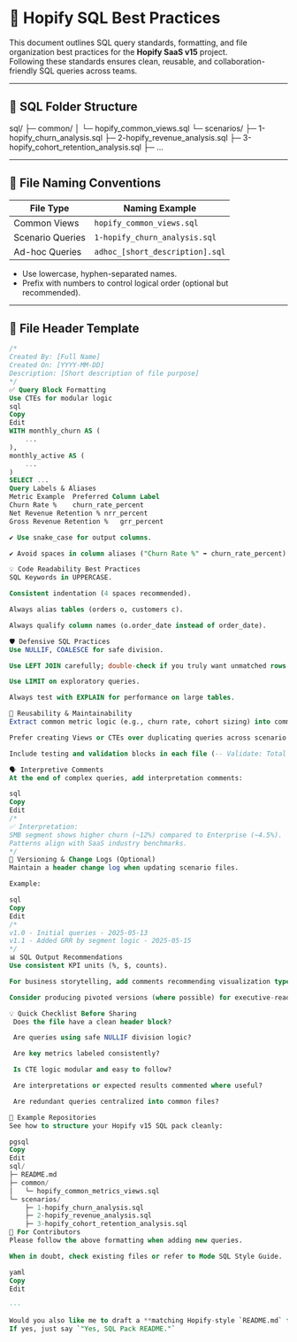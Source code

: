 # 💾 Hopify SQL Best Practices

This document outlines SQL query standards, formatting, and file organization best practices for the **Hopify SaaS v15** project.  
Following these standards ensures clean, reusable, and collaboration-friendly SQL queries across teams.

---

## 📁 SQL Folder Structure

sql/
├─ common/
│ └─ hopify_common_views.sql
└─ scenarios/
├─ 1-hopify_churn_analysis.sql
├─ 2-hopify_revenue_analysis.sql
├─ 3-hopify_cohort_retention_analysis.sql
├─ ...


---

## 📑 File Naming Conventions

| File Type        | Naming Example                            |
|------------------|-------------------------------------------|
| Common Views      | `hopify_common_views.sql`                 |
| Scenario Queries  | `1-hopify_churn_analysis.sql`             |
| Ad-hoc Queries    | `adhoc_[short_description].sql`           |

- Use lowercase, hyphen-separated names.
- Prefix with numbers to control logical order (optional but recommended).

---

## 🧾 File Header Template

```sql
/*
Created By: [Full Name]
Created On: [YYYY-MM-DD]
Description: [Short description of file purpose]
*/
✅ Query Block Formatting
Use CTEs for modular logic
sql
Copy
Edit
WITH monthly_churn AS (
    ...
),
monthly_active AS (
    ...
)
SELECT ...
Query Labels & Aliases
Metric Example	Preferred Column Label
Churn Rate %	churn_rate_percent
Net Revenue Retention %	nrr_percent
Gross Revenue Retention %	grr_percent

✔ Use snake_case for output columns.

✔ Avoid spaces in column aliases ("Churn Rate %" ➡ churn_rate_percent).

💡 Code Readability Best Practices
SQL Keywords in UPPERCASE.

Consistent indentation (4 spaces recommended).

Always alias tables (orders o, customers c).

Always qualify column names (o.order_date instead of order_date).

🛡 Defensive SQL Practices
Use NULLIF, COALESCE for safe division.

Use LEFT JOIN carefully; double-check if you truly want unmatched rows.

Use LIMIT on exploratory queries.

Always test with EXPLAIN for performance on large tables.

🔁 Reusability & Maintainability
Extract common metric logic (e.g., churn rate, cohort sizing) into common views or CTEs.

Prefer creating Views or CTEs over duplicating queries across scenario files.

Include testing and validation blocks in each file (-- Validate: Total MRR check).

🗣 Interpretive Comments
At the end of complex queries, add interpretation comments:

sql
Copy
Edit
/*
✅ Interpretation:
SMB segment shows higher churn (~12%) compared to Enterprise (~4.5%).
Patterns align with SaaS industry benchmarks.
*/
🔄 Versioning & Change Logs (Optional)
Maintain a header change log when updating scenario files.

Example:

sql
Copy
Edit
/*
v1.0 - Initial queries - 2025-05-13
v1.1 - Added GRR by segment logic - 2025-05-15
*/
📊 SQL Output Recommendations
Use consistent KPI units (%, $, counts).

For business storytelling, add comments recommending visualization types (line chart, cohort matrix, heatmap).

Consider producing pivoted versions (where possible) for executive-ready reports.

💡 Quick Checklist Before Sharing
 Does the file have a clean header block?

 Are queries using safe NULLIF division logic?

 Are key metrics labeled consistently?

 Is CTE logic modular and easy to follow?

 Are interpretations or expected results commented where useful?

 Are redundant queries centralized into common files?

📂 Example Repositories
See how to structure your Hopify v15 SQL pack cleanly:

pgsql
Copy
Edit
sql/
├─ README.md
├─ common/
│   └─ hopify_common_metrics_views.sql
└─ scenarios/
    ├─ 1-hopify_churn_analysis.sql
    ├─ 2-hopify_revenue_analysis.sql
    ├─ 3-hopify_cohort_retention_analysis.sql
👥 For Contributors
Please follow the above formatting when adding new queries.

When in doubt, check existing files or refer to Mode SQL Style Guide.

yaml
Copy
Edit

---

Would you also like me to draft a **matching Hopify-style `README.md` for your SQL Pack folder that integrates these practices?**  
If yes, just say `"Yes, SQL Pack README."`